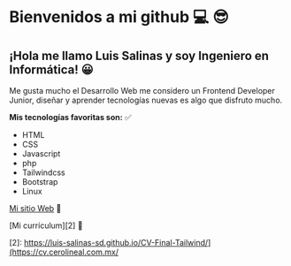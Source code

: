 # Bienvenidos a mi github :computer: :sunglasses:
## ¡Hola me llamo Luis Salinas y soy Ingeniero en Informática! :grinning:
Me gusta mucho el Desarrollo Web me considero un Frontend Developer Junior, diseñar y aprender tecnologías nuevas es algo que disfruto mucho.

**Mis tecnologías favoritas son:** :white_check_mark:

 - HTML
 - CSS
 - Javascript
 - php
 - Tailwindcss
 - Bootstrap
 - Linux
 
[Mi sitio Web][1] :email:

[Mi currículum][2] :page_facing_up:


  [1]: https://cerolineal.com.mx/
  [2]: https://luis-salinas-sd.github.io/CV-Final-Tailwind/](https://cv.cerolineal.com.mx/
